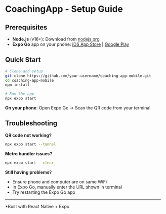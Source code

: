 # CoachingApp - Setup Guide

## Prerequisites

- **Node.js** (v16+): Download from [nodejs.org](https://nodejs.org/)
- **Expo Go** app on your phone: [iOS App Store](https://apps.apple.com/app/expo-go/id982107779) | [Google Play](https://play.google.com/store/apps/details?id=host.exp.exponent)

## Quick Start

```bash
# Clone and setup
git clone https://github.com/your-username/coaching-app-mobile.git
cd coaching-app-mobile
npm install

# Run the app
npx expo start
```

**On your phone:** Open Expo Go → Scan the QR code from your terminal

## Troubleshooting

**QR code not working?**
```bash
npx expo start --tunnel
```

**Metro bundler issues?**
```bash
npx expo start --clear
```

**Still having problems?**
- Ensure phone and computer are on same WiFi
- In Expo Go, manually enter the URL shown in terminal
- Try restarting the Expo Go app

---
*Built with React Native + Expo. 
